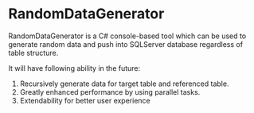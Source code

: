 # RandomDataGenerator 

RandomDataGenerator is a C# console-based tool which can be used to generate random data and push into SQLServer database regardless of table structure.

It will have following ability in the future:
  1. Recursively generate data for target table and referenced table.
  2. Greatly enhanced performance by using parallel tasks.
  3. Extendability for better user experience
